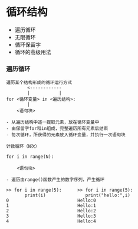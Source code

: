 # 循环结构

  - 遍历循环
  - 无限循环
  - 循环保留字
  - 循环的高级用法
  
### 遍历循环

    遍历某个结构形成的循环运行方式
            <------------
            |           |
    for <循环变量> in <遍历结构>:
            |
        <语句块>
        
    - 从遍历结构中逐一提取元素，放在循环变量中
    - 由保留字for和in组成，完整遍历所有元素后结束
    - 每次循环，所获得的元素放入循环变量，并执行一次语句块
    
    计数循环（N次）
    
    for i in range(N):
    
        <语句块>
        
    - 遍历由range()函数产生的数字序列，产生循环
    
    >> for i in range(5):      >> for i in range(5):
           print(i)               print("hello:",i)
    0                          Hello:0
    1                          Hello:1
    2                          Hello:2
    3                          Hello:3
    4                          Hello:4
    
    
    
    
    
